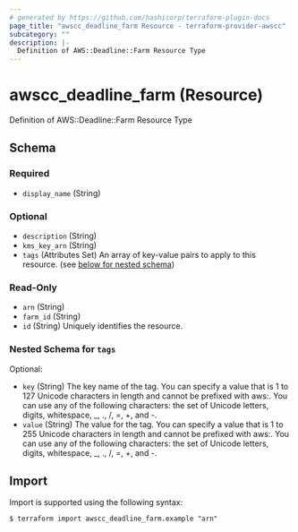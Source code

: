 ```yaml
---
# generated by https://github.com/hashicorp/terraform-plugin-docs
page_title: "awscc_deadline_farm Resource - terraform-provider-awscc"
subcategory: ""
description: |-
  Definition of AWS::Deadline::Farm Resource Type
---
```


# awscc_deadline_farm (Resource)

Definition of AWS::Deadline::Farm Resource Type



<!-- schema generated by tfplugindocs -->
## Schema

### Required

- `display_name` (String)

### Optional

- `description` (String)
- `kms_key_arn` (String)
- `tags` (Attributes Set) An array of key-value pairs to apply to this resource. (see [below for nested schema](#nestedatt--tags))

### Read-Only

- `arn` (String)
- `farm_id` (String)
- `id` (String) Uniquely identifies the resource.

<a id="nestedatt--tags"></a>
### Nested Schema for `tags`

Optional:

- `key` (String) The key name of the tag. You can specify a value that is 1 to 127 Unicode characters in length and cannot be prefixed with aws:. You can use any of the following characters: the set of Unicode letters, digits, whitespace, _, ., /, =, +, and -.
- `value` (String) The value for the tag. You can specify a value that is 1 to 255 Unicode characters in length and cannot be prefixed with aws:. You can use any of the following characters: the set of Unicode letters, digits, whitespace, _, ., /, =, +, and -.

## Import

Import is supported using the following syntax:

```shell
$ terraform import awscc_deadline_farm.example "arn"
```
